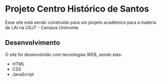 Projeto Centro Histórico de Santos
==================================

Esse site está sendo construído para um projeto acadêmico para a matéria de LAI na USJT - Campus Unimonte.

Desenvolvimento
---------------

O site foi desenvolvido com tecnologias WEB, sendo elas:

* HTML
* CSS
* JavaScript

